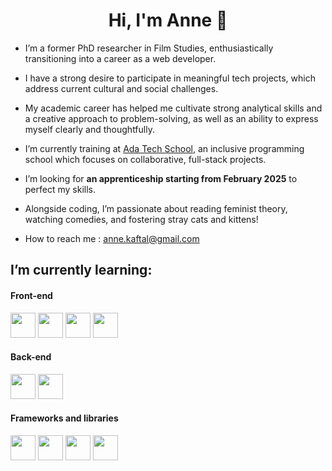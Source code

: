<h1 align="center">Hi, I'm Anne 🌱</h1>

- I’m a former PhD researcher in Film Studies, enthusiastically transitioning into a career as a web developer.

- I have a strong desire to participate in meaningful tech projects, which address current cultural and social challenges.

- My academic career has helped me cultivate strong analytical skills and a creative approach to problem-solving, as well as an ability to express myself clearly and thoughtfully.

- I’m currently training at <a href="https://adatechschool.fr/">Ada Tech School</a>, an inclusive programming school which focuses on collaborative, full-stack projects.

- I’m looking for <strong>an apprenticeship starting from February 2025</strong> to perfect my skills.

- Alongside coding, I’m passionate about reading feminist theory, watching comedies, and fostering stray cats and kittens!

- How to reach me : <a href="mailto:anne.kaftal@gmail.com">anne.kaftal@gmail.com</a>

## I’m currently learning:

<h4>Front-end</h4>
<p><img src="https://cdn.jsdelivr.net/gh/devicons/devicon@latest/icons/javascript/javascript-original.svg" width="40" height="40"/> <img src="https://cdn.jsdelivr.net/gh/devicons/devicon@latest/icons/typescript/typescript-original.svg" width="40" height="40"/> <img src="https://cdn.jsdelivr.net/gh/devicons/devicon@latest/icons/html5/html5-plain-wordmark.svg" width="40" height="40"/>
 <img src="https://cdn.jsdelivr.net/gh/devicons/devicon@latest/icons/css3/css3-plain-wordmark.svg" width="40" height="40"/>
</p>

<h4>Back-end</h4>
<p><img src="https://cdn.jsdelivr.net/gh/devicons/devicon@latest/icons/nodejs/nodejs-original-wordmark.svg" width="40" height="40" />
 <img src="https://cdn.jsdelivr.net/gh/devicons/devicon@latest/icons/azuresqldatabase/azuresqldatabase-original.svg" width="40" height="40"/></p>

<h4>Frameworks and libraries</h4>
<p><img src="https://cdn.jsdelivr.net/gh/devicons/devicon@latest/icons/react/react-original-wordmark.svg" width="40" height="40"/>
 <img src="https://cdn.jsdelivr.net/gh/devicons/devicon@latest/icons/nextjs/nextjs-original-wordmark.svg" width="40" height="40"/>
 <img src="https://cdn.jsdelivr.net/gh/devicons/devicon@latest/icons/express/express-original-wordmark.svg" width="40" height="40"/>
 <img src="https://cdn.jsdelivr.net/gh/devicons/devicon@latest/icons/tailwindcss/tailwindcss-original.svg" width="40" height="40"/></p>











